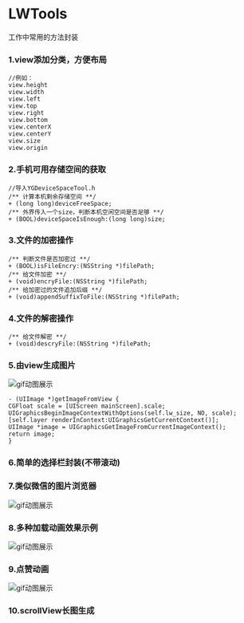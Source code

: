 # LWTools
工作中常用的方法封装

### 1.view添加分类，方便布局
```
//例如：
view.height
view.width
view.left
view.top
view.right
view.bottom
view.centerX
view.centerY
view.size
view.origin
```

### 2.手机可用存储空间的获取
```
//导入YGDeviceSpaceTool.h
/** 计算本机剩余存储空间 **/
+ (long long)deviceFreeSpace;
/** 外界传入一个size，判断本机空闲空间是否足够 **/
+ (BOOL)deviceSpaceIsEnough:(long long)size;

```

### 3.文件的加密操作
```
/** 判断文件是否加密过 **/
+ (BOOL)isFileEncry:(NSString *)filePath;
/** 给文件加密 **/
+ (void)encryFile:(NSString *)filePath;
/** 给加密过的文件追加后缀 **/
+ (void)appendSuffixToFile:(NSString *)filePath;
```

### 4.文件的解密操作
```
/** 给文件解密 **/
+ (void)descryFile:(NSString *)filePath;
```

### 5.由view生成图片
![gif动图展示](https://github.com/guyuliunian/LWTools/blob/master/从View生成图片.gif)
```
- (UIImage *)getImageFromView {
CGFloat scale = [UIScreen mainScreen].scale;
UIGraphicsBeginImageContextWithOptions(self.lw_size, NO, scale);
[self.layer renderInContext:UIGraphicsGetCurrentContext()];
UIImage *image = UIGraphicsGetImageFromCurrentImageContext();
return image;
}
```

### 6.简单的选择栏封装(不带滚动)

### 7.类似微信的图片浏览器
![gif动图展示](https://github.com/guyuliunian/LWTools/blob/master/类似微信图片浏览.gif)

### 8.多种加载动画效果示例
![gif动图展示](https://github.com/guyuliunian/LWTools/blob/master/多种加载动画.gif)

### 9.点赞动画
![gif动图展示](https://github.com/guyuliunian/LWTools/blob/master/点赞动画.gif)

### 10.scrollView长图生成
